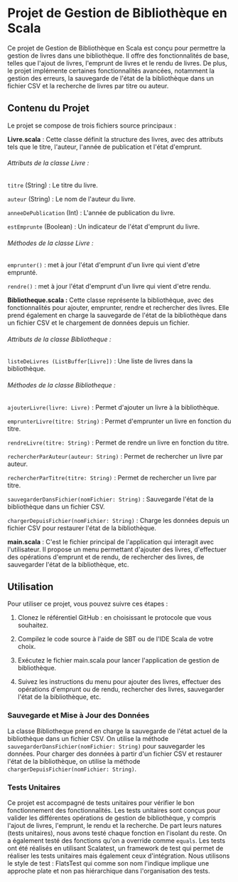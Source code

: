 #  Projet de Gestion de Bibliothèque en Scala

Ce projet de Gestion de Bibliothèque en Scala est conçu pour permettre la gestion de livres dans une bibliothèque. Il offre des fonctionnalités de base, telles que l'ajout de livres, l'emprunt de livres et le rendu de livres. De plus, le projet implémente certaines fonctionnalités avancées, notamment la gestion des erreurs, la sauvegarde de l'état de la bibliothèque dans un fichier CSV et la recherche de livres par titre ou auteur.

##  Contenu du Projet

Le projet se compose de trois fichiers source principaux :

**Livre.scala** : Cette classe définit la structure des livres, avec des attributs tels que le titre, l'auteur, l'année de publication et l'état d'emprunt.

###### _Attributs de la classe Livre :_

`titre` (String) : Le titre du livre.

`auteur` (String) : Le nom de l'auteur du livre.

`anneeDePublication` (Int) : L'année de publication du livre.

`estEmprunte` (Boolean) : Un indicateur de l'état d'emprunt du livre.

###### _Méthodes de la classe Livre :_

`emprunter()` : met à jour l'état d'emprunt d'un livre qui vient d'etre emprunté.

`rendre()` : met à jour l'état d'emprunt d'un livre qui vient d'etre rendu.

**Bibliotheque.scala :** Cette classe représente la bibliothèque, avec des fonctionnalités pour ajouter, emprunter, rendre et rechercher des livres. Elle prend également en charge la sauvegarde de l'état de la bibliothèque dans un fichier CSV et le chargement de données depuis un fichier.

###### _Attributs de la classe Bibliotheque :_

`listeDeLivres (ListBuffer[Livre])` : Une liste de livres dans la bibliothèque.

###### _Méthodes de la classe Bibliotheque :_

`ajouterLivre(livre: Livre)` : Permet d'ajouter un livre à la bibliothèque.

`emprunterLivre(titre: String)` : Permet d'emprunter un livre en fonction du titre.

`rendreLivre(titre: String)` : Permet de rendre un livre en fonction du titre.

`rechercherParAuteur(auteur: String)` : Permet de rechercher un livre par auteur.

`rechercherParTitre(titre: String)` : Permet de rechercher un livre par titre.

`sauvegarderDansFichier(nomFichier: String)` : Sauvegarde l'état de la bibliothèque dans un fichier CSV.

`chargerDepuisFichier(nomFichier: String)` : Charge les données depuis un fichier CSV pour restaurer l'état de la bibliothèque.

**main.scala** : C'est le fichier principal de l'application qui interagit avec l'utilisateur. Il propose un menu permettant d'ajouter des livres, d'effectuer des opérations d'emprunt et de rendu, de rechercher des livres, de sauvegarder l'état de la bibliothèque, etc.

## Utilisation
Pour utiliser ce projet, vous pouvez suivre ces étapes :

1) Clonez le référentiel GitHub : en choisissant le protocole que vous souhaitez.

2) Compilez le code source à l'aide de SBT ou de l'IDE Scala de votre choix.

3) Exécutez le fichier main.scala pour lancer l'application de gestion de bibliothèque.

4) Suivez les instructions du menu pour ajouter des livres, effectuer des opérations d'emprunt ou de rendu, rechercher des livres, sauvegarder l'état de la bibliothèque, etc.

### Sauvegarde et Mise à Jour des Données
La classe Bibliotheque prend en charge la sauvegarde de l'état actuel de la bibliothèque dans un fichier CSV. On utilise la méthode `sauvegarderDansFichier(nomFichier: String)` pour sauvegarder les données. Pour charger des données à partir d'un fichier CSV et restaurer l'état de la bibliothèque, on utilise la méthode `chargerDepuisFichier(nomFichier: String)`.

### Tests Unitaires
Ce projet est accompagné de tests unitaires pour vérifier le bon fonctionnement des fonctionnalités. Les tests unitaires sont conçus pour valider les différentes opérations de gestion de bibliothèque, y compris l'ajout de livres, l'emprunt, le rendu et la recherche. De part leurs natures (tests unitaires), nous avons testé chaque fonction en l'isolant du reste. On a également testé des fonctions qu'on a override comme `equals`. Les tests ont été réalisés en utilisant Scalatest, un framework de test qui permet de réaliser les tests unitaires mais également ceux d'intégration. Nous utilisons le style de test : FlatsTest qui comme son nom l'indique implique une approche plate et non pas hiérarchique dans l'organisation des tests. 